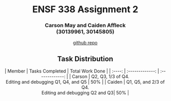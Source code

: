<div align='center'>
<h1> ENSF 338 Assignment 2 </h1>
<h3> Carson May and Caiden Affleck <br> (30139961, 30145805) </h3>

[github repo](https://github.com/carson-may/338-assignment2.git)

<h2> Task Distribution </h2>
| Member | Tasks Completed | Total Work Done |
| :----: | :-------------: | :-------------: |
| Carson | Q2, Q3, 1/3 of Q4. <br> Editing and debugging Q1, Q4, and Q5 | 50% |
| Caiden | Q1, Q5, and 2/3 of Q4. <br> Editing and debugging Q2 and Q3| 50% |
</div>
